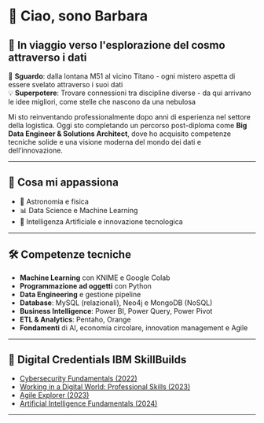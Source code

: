 # 👋 Ciao, sono Barbara  

## 🚀 In viaggio verso l'esplorazione del cosmo attraverso i dati

🔭 **Sguardo**: dalla lontana M51 al vicino Titano - ogni mistero aspetta di essere svelato attraverso i suoi dati  
💡 **Superpotere**: Trovare connessioni tra discipline diverse - da qui arrivano le idee migliori, come stelle che nascono da una nebulosa

Mi sto reinventando professionalmente dopo anni di esperienza nel settore della logistica. Oggi sto completando un percorso post-diploma come **Big Data Engineer & Solutions Architect**, dove ho acquisito competenze tecniche solide e una visione moderna del mondo dei dati e dell’innovazione.

---

## 🚀 Cosa mi appassiona

- 🌌 Astronomia e fisica
- 📊 Data Science e Machine Learning
- 🧠 Intelligenza Artificiale e innovazione tecnologica

---

## 🛠️ Competenze tecniche

- **Machine Learning** con KNIME e Google Colab
- **Programmazione ad oggetti** con Python
- **Data Engineering** e gestione pipeline
- **Database**: MySQL (relazionali), Neo4j e MongoDB (NoSQL)
- **Business Intelligence**: Power BI, Power Query, Power Pivot
- **ETL & Analytics**: Pentaho, Orange
- **Fondamenti** di AI, economia circolare, innovation management e Agile

---

## 📜 Digital Credentials IBM SkillBuilds

- [Cybersecurity Fundamentals (2022)](https://skills.yourlearning.ibm.com/activity/ILB-DNRPWDGQGMMY7GGD)
- [Working in a Digital World: Professional Skills (2023)](https://skills.yourlearning.ibm.com/activity/PLAN-C4FCC67D3E76)
- [Agile Explorer (2023)](https://skills.yourlearning.ibm.com/activity/PLAN-F8CBF9ECCA49)
- [Artificial Intelligence Fundamentals (2024)](https://skills.yourlearning.ibm.com/activity/PLAN-6AB781CCED54)

---
